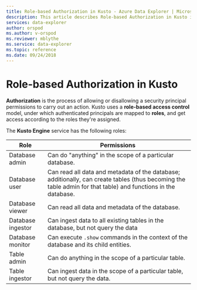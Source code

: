 ```yaml
---
title: Role-based Authorization in Kusto - Azure Data Explorer | Microsoft Docs
description: This article describes Role-based Authorization in Kusto in Azure Data Explorer.
services: data-explorer
author: orspod
ms.author: v-orspod
ms.reviewer: mblythe
ms.service: data-explorer
ms.topic: reference
ms.date: 09/24/2018
---
```

# Role-based Authorization in Kusto



**Authorization** is the process of allowing or disallowing a security principal permissions to carry out an action.
Kusto uses a **role-based access control** model, under which authenticated principals are mapped to **roles**, and get access according to the roles they're assigned.

The **Kusto Engine** service has the following roles:

|Role                       |Permissions                                                                        |
|---------------------------|-----------------------------------------------------------------------------------|
|Database admin             |Can do "anything" in the scope of a particular database.|
|Database user              |Can read all data and metadata of the database; additionally, can create tables (thus becoming the table admin for that table) and functions in the database.|
|Database viewer            |Can read all data and metadata of the database.|
|Database ingestor          |Can ingest data to all existing tables in the database, but not query the data|
|Database monitor           |Can execute `.show` commands in the context of the database and its child entities.|
|Table admin                |Can do anything in the scope of a particular table. |
|Table ingestor             |Can ingest data in the scope of a particular table, but not query the data.|
